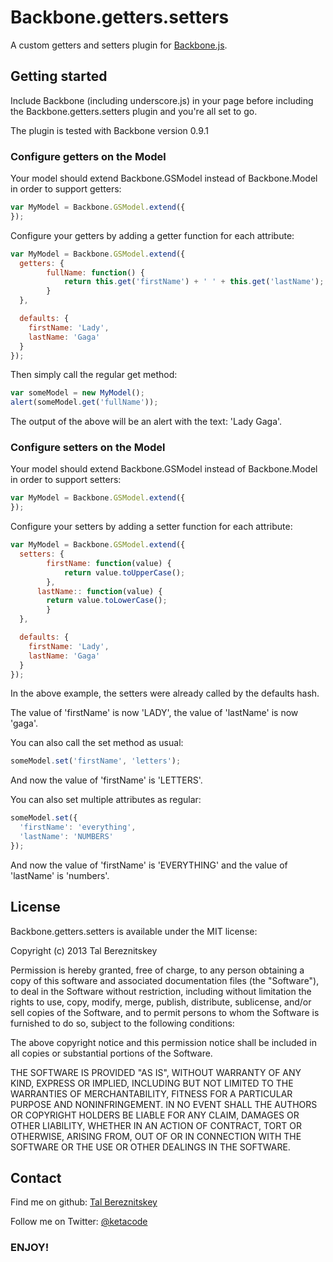 # Backbone.getters.setters

A custom getters and setters plugin for [Backbone.js](http://documentcloud.github.com/backbone).

## Getting started

Include Backbone (including underscore.js) in your page before including the Backbone.getters.setters plugin and you're all set to go.

The plugin is tested with Backbone version 0.9.1

### Configure getters on the Model

Your model should extend Backbone.GSModel instead of Backbone.Model in order to support getters:

```js
var MyModel = Backbone.GSModel.extend({
});
```

Configure your getters by adding a getter function for each attribute:

```js
var MyModel = Backbone.GSModel.extend({
  getters: {
  		fullName: function() {
		    return this.get('firstName') + ' ' + this.get('lastName');
	    }
  },

  defaults: {
    firstName: 'Lady',
    lastName: 'Gaga'
  }
});
```

Then simply call the regular get method:

```js
var someModel = new MyModel();
alert(someModel.get('fullName'));
```

The output of the above will be an alert with the text: 'Lady Gaga'.

### Configure setters on the Model

Your model should extend Backbone.GSModel instead of Backbone.Model in order to support setters:

```js
var MyModel = Backbone.GSModel.extend({
});
```

Configure your setters by adding a setter function for each attribute:

```js
var MyModel = Backbone.GSModel.extend({
  setters: {
    	firstName: function(value) {
		    return value.toUpperCase();
	    },
      lastName:: function(value) {
  	    return value.toLowerCase();
	    }
  },

  defaults: {
    firstName: 'Lady',
    lastName: 'Gaga'
  }
});
```

In the above example, the setters were already called by the defaults hash.

The value of 'firstName' is now 'LADY', the value of 'lastName' is now 'gaga'.

You can also call the set method as usual:

```js
someModel.set('firstName', 'letters');
```

And now the value of 'firstName' is 'LETTERS'.

You can also set multiple attributes as regular:

```js
someModel.set({
  'firstName': 'everything',
  'lastName': 'NUMBERS'
});
```

And now the value of 'firstName' is 'EVERYTHING' and the value of 'lastName' is 'numbers'.

## License

Backbone.getters.setters is available under the MIT license:

Copyright (c) 2013 Tal Bereznitskey

Permission is hereby granted, free of charge, to any person obtaining a copy
of this software and associated documentation files (the "Software"), to deal
in the Software without restriction, including without limitation the rights
to use, copy, modify, merge, publish, distribute, sublicense, and/or sell
copies of the Software, and to permit persons to whom the Software is
furnished to do so, subject to the following conditions:

The above copyright notice and this permission notice shall be included in
all copies or substantial portions of the Software.

THE SOFTWARE IS PROVIDED "AS IS", WITHOUT WARRANTY OF ANY KIND, EXPRESS OR
IMPLIED, INCLUDING BUT NOT LIMITED TO THE WARRANTIES OF MERCHANTABILITY,
FITNESS FOR A PARTICULAR PURPOSE AND NONINFRINGEMENT. IN NO EVENT SHALL THE
AUTHORS OR COPYRIGHT HOLDERS BE LIABLE FOR ANY CLAIM, DAMAGES OR OTHER
LIABILITY, WHETHER IN AN ACTION OF CONTRACT, TORT OR OTHERWISE, ARISING FROM,
OUT OF OR IN CONNECTION WITH THE SOFTWARE OR THE USE OR OTHER DEALINGS IN
THE SOFTWARE.

## Contact

Find me on github: [Tal Bereznitskey](http://github.com/berzniz)

Follow me on Twitter: [@ketacode](https://twitter.com/ketacode)

### ENJOY!